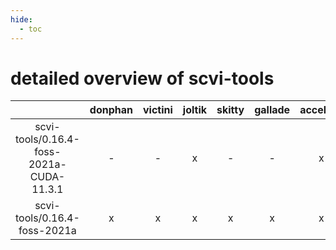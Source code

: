 ```yaml
---
hide:
  - toc
---
```


detailed overview of scvi-tools
===============================

| |donphan|victini|joltik|skitty|gallade|accelgor|swalot|doduo|
| :---: | :---: | :---: | :---: | :---: | :---: | :---: | :---: | :---: |
|scvi-tools/0.16.4-foss-2021a-CUDA-11.3.1|-|-|x|-|-|x|-|-|
|scvi-tools/0.16.4-foss-2021a|x|x|x|x|x|x|x|x|
